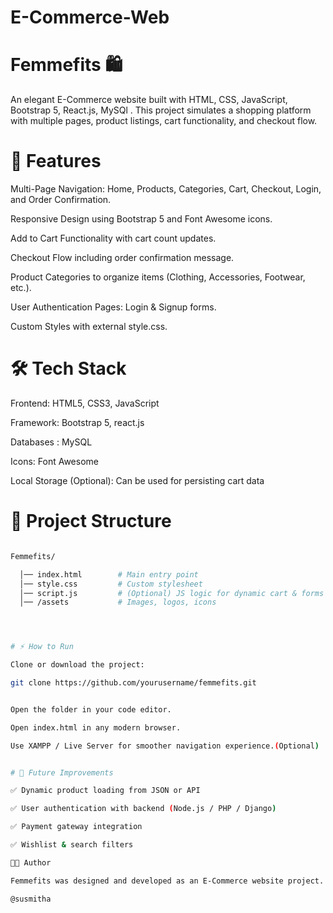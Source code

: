 # E-Commerce-Web
# Femmefits 🛍️

An elegant E-Commerce website built with HTML, CSS, JavaScript, Bootstrap 5, React.js, MySQl .
This project simulates a shopping platform with multiple pages, product listings, cart functionality, and checkout flow.

# 🚀 Features

Multi-Page Navigation: Home, Products, Categories, Cart, Checkout, Login, and Order Confirmation.

Responsive Design using Bootstrap 5 and Font Awesome icons.

Add to Cart Functionality with cart count updates.

Checkout Flow including order confirmation message.

Product Categories to organize items (Clothing, Accessories, Footwear, etc.).

User Authentication Pages: Login & Signup forms.

Custom Styles with external style.css.

# 🛠️ Tech Stack

Frontend: HTML5, CSS3, JavaScript

Framework: Bootstrap 5, react.js

Databases : MySQL

Icons: Font Awesome

Local Storage (Optional): Can be used for persisting cart data

# 📂 Project Structure

```bash

Femmefits/

  │── index.html        # Main entry point
  │── style.css         # Custom stylesheet
  │── script.js         # (Optional) JS logic for dynamic cart & forms
  │── /assets           # Images, logos, icons




# ⚡ How to Run

Clone or download the project:

git clone https://github.com/yourusername/femmefits.git


Open the folder in your code editor.

Open index.html in any modern browser.

Use XAMPP / Live Server for smoother navigation experience.(Optional)


# 🎯 Future Improvements

✅ Dynamic product loading from JSON or API

✅ User authentication with backend (Node.js / PHP / Django)

✅ Payment gateway integration

✅ Wishlist & search filters

👩‍💻 Author

Femmefits was designed and developed as an E-Commerce website project.

@susmitha
